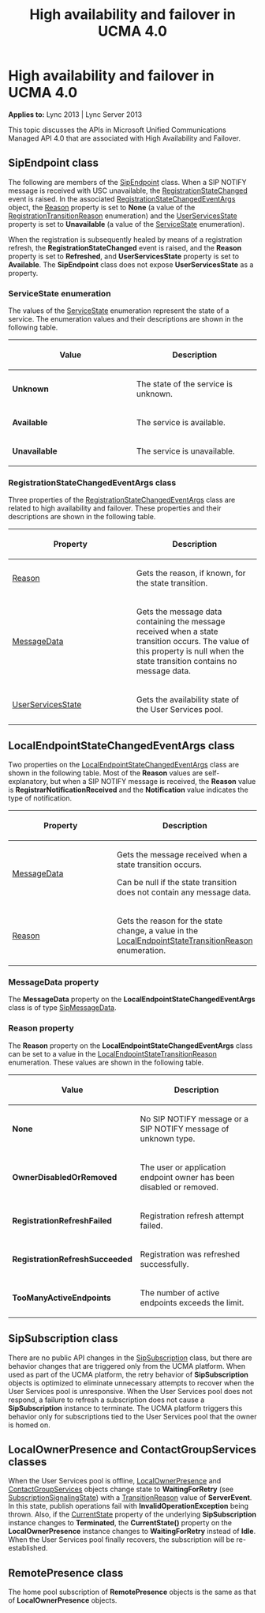 ﻿---
title: High availability and failover in UCMA 4.0
TOCTitle: High availability and failover in UCMA 4.0
ms:assetid: c8224e1f-0295-424e-9d93-d04f291816c3
ms:mtpsurl: https://msdn.microsoft.com/library/Dn466068(v=office.15)
ms:contentKeyID: 57103060
ms.date: 07/25/2014
mtps_version: v=office.15
---

# High availability and failover in UCMA 4.0


**Applies to:** Lync 2013 | Lync Server 2013



This topic discusses the APIs in Microsoft Unified Communications Managed API 4.0 that are associated with High Availability and Failover.

## SipEndpoint class

The following are members of the [SipEndpoint](https://msdn.microsoft.com/library/hh348350\(v=office.15\)) class. When a SIP NOTIFY message is received with USC unavailable, the [RegistrationStateChanged](https://msdn.microsoft.com/library/hh383178\(v=office.15\)) event is raised. In the associated [RegistrationStateChangedEventArgs](https://msdn.microsoft.com/library/hh349790\(v=office.15\)) object, the [Reason](https://msdn.microsoft.com/library/hh383265\(v=office.15\)) property is set to **None** (a value of the [RegistrationTransitionReason](https://msdn.microsoft.com/library/hh382280\(v=office.15\)) enumeration) and the [UserServicesState](https://msdn.microsoft.com/library/hh381689\(v=office.15\)) property is set to **Unavailable** (a value of the [ServiceState](https://msdn.microsoft.com/library/hh350118\(v=office.15\)) enumeration).

When the registration is subsequently healed by means of a registration refresh, the **RegistrationStateChanged** event is raised, and the **Reason** property is set to **Refreshed**, and **UserServicesState** property is set to **Available**. The **SipEndpoint** class does not expose **UserServicesState** as a property.

### ServiceState enumeration

The values of the [ServiceState](https://msdn.microsoft.com/library/hh350118\(v=office.15\)) enumeration represent the state of a service. The enumeration values and their descriptions are shown in the following table.

<table>
<colgroup>
<col style="width: 50%" />
<col style="width: 50%" />
</colgroup>
<thead>
<tr class="header">
<th><p>Value</p></th>
<th><p>Description</p></th>
</tr>
</thead>
<tbody>
<tr class="odd">
<td><p><strong>Unknown</strong></p></td>
<td><p>The state of the service is unknown.</p></td>
</tr>
<tr class="even">
<td><p><strong>Available</strong></p></td>
<td><p>The service is available.</p></td>
</tr>
<tr class="odd">
<td><p><strong>Unavailable</strong></p></td>
<td><p>The service is unavailable.</p></td>
</tr>
</tbody>
</table>


### RegistrationStateChangedEventArgs class

Three properties of the [RegistrationStateChangedEventArgs](https://msdn.microsoft.com/library/hh349790\(v=office.15\)) class are related to high availability and failover. These properties and their descriptions are shown in the following table.

<table>
<colgroup>
<col style="width: 50%" />
<col style="width: 50%" />
</colgroup>
<thead>
<tr class="header">
<th><p>Property</p></th>
<th><p>Description</p></th>
</tr>
</thead>
<tbody>
<tr class="odd">
<td><p><a href="https://msdn.microsoft.com/library/hh383265(v=office.15)">Reason</a></p></td>
<td><p>Gets the reason, if known, for the state transition.</p></td>
</tr>
<tr class="even">
<td><p><a href="https://msdn.microsoft.com/library/hh348693(v=office.15)">MessageData</a></p></td>
<td><p>Gets the message data containing the message received when a state transition occurs. The value of this property is null when the state transition contains no message data.</p></td>
</tr>
<tr class="odd">
<td><p><a href="https://msdn.microsoft.com/library/hh381689(v=office.15)">UserServicesState</a></p></td>
<td><p>Gets the availability state of the User Services pool.</p></td>
</tr>
</tbody>
</table>


## LocalEndpointStateChangedEventArgs class

Two properties on the [LocalEndpointStateChangedEventArgs](https://msdn.microsoft.com/library/hh348674\(v=office.15\)) class are shown in the following table. Most of the **Reason** values are self-explanatory, but when a SIP NOTIFY message is received, the **Reason** value is **RegistrarNotificationReceived** and the **Notification** value indicates the type of notification.

<table>
<colgroup>
<col style="width: 50%" />
<col style="width: 50%" />
</colgroup>
<thead>
<tr class="header">
<th><p>Property</p></th>
<th><p>Description</p></th>
</tr>
</thead>
<tbody>
<tr class="odd">
<td><p><a href="https://msdn.microsoft.com/library/hh381953(v=office.15)">MessageData</a></p></td>
<td><p>Gets the message received when a state transition occurs.</p>
<p>Can be null if the state transition does not contain any message data.</p></td>
</tr>
<tr class="even">
<td><p><a href="https://msdn.microsoft.com/library/hh382088(v=office.15)">Reason</a></p></td>
<td><p>Gets the reason for the state change, a value in the <a href="https://msdn.microsoft.com/library/hh349697(v=office.15)">LocalEndpointStateTransitionReason</a> enumeration.</p></td>
</tr>
</tbody>
</table>


### MessageData property

The **MessageData** property on the **LocalEndpointStateChangedEventArgs** class is of type [SipMessageData](https://msdn.microsoft.com/library/hh383952\(v=office.15\)).

### Reason property

The **Reason** property on the **LocalEndpointStateChangedEventArgs** class can be set to a value in the [LocalEndpointStateTransitionReason](https://msdn.microsoft.com/library/hh349697\(v=office.15\)) enumeration. These values are shown in the following table.

<table>
<colgroup>
<col style="width: 50%" />
<col style="width: 50%" />
</colgroup>
<thead>
<tr class="header">
<th><p>Value</p></th>
<th><p>Description</p></th>
</tr>
</thead>
<tbody>
<tr class="odd">
<td><p><strong>None</strong></p></td>
<td><p>No SIP NOTIFY message or a SIP NOTIFY message of unknown type.</p></td>
</tr>
<tr class="even">
<td><p><strong>OwnerDisabledOrRemoved</strong></p></td>
<td><p>The user or application endpoint owner has been disabled or removed.</p></td>
</tr>
<tr class="odd">
<td><p><strong>RegistrationRefreshFailed</strong></p></td>
<td><p>Registration refresh attempt failed.</p></td>
</tr>
<tr class="even">
<td><p><strong>RegistrationRefreshSucceeded</strong></p></td>
<td><p>Registration was refreshed successfully.</p></td>
</tr>
<tr class="odd">
<td><p><strong>TooManyActiveEndpoints</strong></p></td>
<td><p>The number of active endpoints exceeds the limit.</p></td>
</tr>
</tbody>
</table>


## SipSubscription class

There are no public API changes in the [SipSubscription](https://msdn.microsoft.com/library/hh383437\(v=office.15\)) class, but there are behavior changes that are triggered only from the UCMA platform. When used as part of the UCMA platform, the retry behavior of **SipSubscription** objects is optimized to eliminate unnecessary attempts to recover when the User Services pool is unresponsive. When the User Services pool does not respond, a failure to refresh a subscription does not cause a **SipSubscription** instance to terminate. The UCMA platform triggers this behavior only for subscriptions tied to the User Services pool that the owner is homed on.

## LocalOwnerPresence and ContactGroupServices classes

When the User Services pool is offline, [LocalOwnerPresence](https://msdn.microsoft.com/library/hh382370\(v=office.15\)) and [ContactGroupServices](https://msdn.microsoft.com/library/hh381099\(v=office.15\)) objects change state to **WaitingForRetry** (see [SubscriptionSignalingState](https://msdn.microsoft.com/library/hh382512\(v=office.15\))) with a [TransitionReason](https://msdn.microsoft.com/library/hh349213\(v=office.15\)) value of **ServerEvent**. In this state, publish operations fail with **InvalidOperationException** being thrown. Also, if the [CurrentState](https://msdn.microsoft.com/library/hh366187\(v=office.15\)) property of the underlying **SipSubscription** instance changes to **Terminated**, the **CurrentState()** property on the **LocalOwnerPresence** instance changes to **WaitingForRetry** instead of **Idle**. When the User Services pool finally recovers, the subscription will be re-established.

## RemotePresence class

The home pool subscription of **RemotePresence** objects is the same as that of **LocalOwnerPresence** objects.

